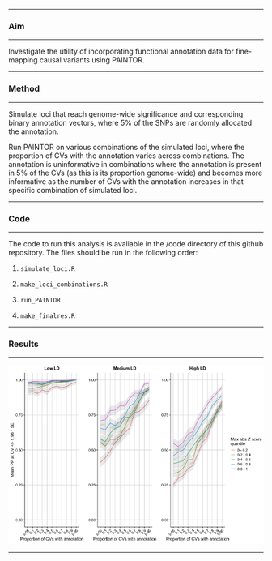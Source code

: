 ------------------------------------------------------------------------

### Aim

------------------------------------------------------------------------

Investigate the utility of incorporating functional annotation data for
fine-mapping causal variants using PAINTOR.

------------------------------------------------------------------------

### Method

------------------------------------------------------------------------

Simulate loci that reach genome-wide significance and corresponding
binary annotation vectors, where 5% of the SNPs are randomly allocated
the annotation.

Run PAINTOR on various combinations of the simulated loci, where the
proportion of CVs with the annotation varies across combinations. The
annotation is uninformative in combinations where the annotation is
present in 5% of the CVs (as this is its proportion genome-wide) and
becomes more informative as the number of CVs with the annotation
increases in that specific combination of simulated loci.

------------------------------------------------------------------------

### Code

------------------------------------------------------------------------

The code to run this analysis is avaliable in the /code directory of
this github repository. The files should be run in the following order:

1.  `simulate_loci.R`

2.  `make_loci_combinations.R`

3.  `run_PAINTOR`

4.  `make_finalres.R`

------------------------------------------------------------------------

### Results

------------------------------------------------------------------------

![](README_files/figure-markdown_strict/unnamed-chunk-1-1.png)

------------------------------------------------------------------------
